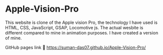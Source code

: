 # Apple-Vision-Pro
This website is clone of the Apple vision Pro, the technology I have used is HTML, CSS, JavaScript, GSAP, Locomotive js. 
The actual wesbite is different compared to mine in animation purposes. I have created a version of mine.

GitHub pages link
🔗  https://suman-das07.github.io/Apple-Vision-Pro/
